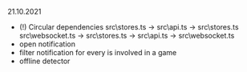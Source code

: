 21.10.2021
* (!) Circular dependencies
 src\stores.ts -> src\api.ts -> src\stores.ts
 src\websocket.ts -> src\stores.ts -> src\api.ts -> src\websocket.ts
* open notification
* filter notification for every is involved in a game
* offline detector
